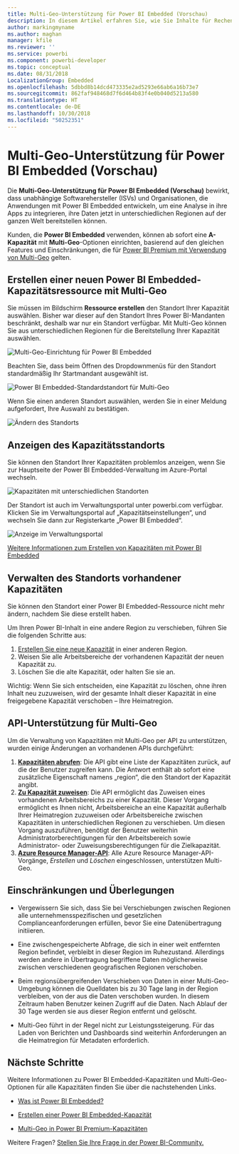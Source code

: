 ```yaml
---
title: Multi-Geo-Unterstützung für Power BI Embedded (Vorschau)
description: In diesem Artikel erfahren Sie, wie Sie Inhalte für Rechenzentren in anderen Regionen als der Heimatregion von Power BI Embedded bereitstellen können.
author: markingmyname
ms.author: maghan
manager: kfile
ms.reviewer: ''
ms.service: powerbi
ms.component: powerbi-developer
ms.topic: conceptual
ms.date: 08/31/2018
LocalizationGroup: Embedded
ms.openlocfilehash: 5dbbd8b14dcd473335e2ad5293e66ab6a16b73e7
ms.sourcegitcommit: 862faf948468d7f6d464b83f4e0b040d5213a580
ms.translationtype: HT
ms.contentlocale: de-DE
ms.lasthandoff: 10/30/2018
ms.locfileid: "50252351"
---
```

# <a name="multi-geo-support-for-power-bi-embedded-preview"></a>Multi-Geo-Unterstützung für Power BI Embedded (Vorschau)

Die **Multi-Geo-Unterstützung für Power BI Embedded (Vorschau)** bewirkt, dass unabhängige Softwarehersteller (ISVs) und Organisationen, die Anwendungen mit Power BI Embedded entwickeln, um eine Analyse in ihre Apps zu integrieren, ihre Daten jetzt in unterschiedlichen Regionen auf der ganzen Welt bereitstellen können.

Kunden, die **Power BI Embedded** verwenden, können ab sofort eine **A-Kapazität** mit **Multi-Geo**-Optionen einrichten, basierend auf den gleichen Features und Einschränkungen, die für [Power BI Premium mit Verwendung von Multi-Geo](../service-admin-premium-Multi-Geo.md) gelten.

## <a name="creating-new-power-bi-embedded-capacity-resource-with-multi-geo"></a>Erstellen einer neuen Power BI Embedded-Kapazitätsressource mit Multi-Geo

Sie müssen im Bildschirm **Ressource erstellen** den Standort Ihrer Kapazität auswählen. Bisher war dieser auf den Standort Ihres Power BI-Mandanten beschränkt, deshalb war nur ein Standort verfügbar. Mit Multi-Geo können Sie aus unterschiedlichen Regionen für die Bereitstellung Ihrer Kapazität auswählen.

![Multi-Geo-Einrichtung für Power BI Embedded](media/embedded-multi-geo/pbie-multi-geo-setup.png)

Beachten Sie, dass beim Öffnen des Dropdownmenüs für den Standort standardmäßig Ihr Startmandant ausgewählt ist.
  
![Power BI Embedded-Standardstandort für Multi-Geo](media/embedded-multi-geo/pbie-multi-geo-default-location.png)

Wenn Sie einen anderen Standort auswählen, werden Sie in einer Meldung aufgefordert, Ihre Auswahl zu bestätigen.

![Ändern des Standorts](media/embedded-multi-geo/pbie-multi-geo-location-change.png)

## <a name="view-capacity-location"></a>Anzeigen des Kapazitätsstandorts

Sie können den Standort Ihrer Kapazitäten problemlos anzeigen, wenn Sie zur Hauptseite der Power BI Embedded-Verwaltung im Azure-Portal wechseln.

![Kapazitäten mit unterschiedlichen Standorten](media/embedded-multi-geo/pbie-multi-geo-location-different.png)

Der Standort ist auch im Verwaltungsportal unter powerbi.com verfügbar. Klicken Sie im Verwaltungsportal auf „Kapazitätseinstellungen“, und wechseln Sie dann zur Registerkarte „Power BI Embedded“.

![Anzeige im Verwaltungsportal](media/embedded-multi-geo/pbie-multi-geo-admin-portal.png)

[Weitere Informationen zum Erstellen von Kapazitäten mit Power BI Embedded](azure-pbie-create-capacity.md)

## <a name="manage-existing-capacities-location"></a>Verwalten des Standorts vorhandener Kapazitäten

Sie können den Standort einer Power BI Embedded-Ressource nicht mehr ändern, nachdem Sie diese erstellt haben.

Um Ihren Power BI-Inhalt in eine andere Region zu verschieben, führen Sie die folgenden Schritte aus:

1. [Erstellen Sie eine neue Kapazität](azure-pbie-create-capacity.md) in einer anderen Region.
2. Weisen Sie alle Arbeitsbereiche der vorhandenen Kapazität der neuen Kapazität zu.
3. Löschen Sie die alte Kapazität, oder halten Sie sie an.

Wichtig: Wenn Sie sich entscheiden, eine Kapazität zu löschen, ohne ihren Inhalt neu zuzuweisen, wird der gesamte Inhalt dieser Kapazität in eine freigegebene Kapazität verschoben – Ihre Heimatregion.

## <a name="api-support-for-multi-geo"></a>API-Unterstützung für Multi-Geo

Um die Verwaltung von Kapazitäten mit Multi-Geo per API zu unterstützen, wurden einige Änderungen an vorhandenen APIs durchgeführt:

1. **[Kapazitäten abrufen](https://docs.microsoft.com/rest/api/power-bi/capacities/getcapacities)**: Die API gibt eine Liste der Kapazitäten zurück, auf die der Benutzer zugreifen kann. Die Antwort enthält ab sofort eine zusätzliche Eigenschaft namens „region“, die den Standort der Kapazität angibt.
2. **[Zu Kapazität zuweisen](https://docs.microsoft.com/rest/api/power-bi/capacities)**: Die API ermöglicht das Zuweisen eines vorhandenen Arbeitsbereichs zu einer Kapazität. Dieser Vorgang ermöglicht es Ihnen nicht, Arbeitsbereiche an eine Kapazität außerhalb Ihrer Heimatregion zuzuweisen oder Arbeitsbereiche zwischen Kapazitäten in unterschiedlichen Regionen zu verschieben. Um diesen Vorgang auszuführen, benötigt der Benutzer weiterhin Administratorberechtigungen für den Arbeitsbereich sowie Administrator- oder Zuweisungsberechtigungen für die Zielkapazität.
3. **[Azure Resource Manager-API](https://docs.microsoft.com/rest/api/power-bi-embedded/capacities)**: Alle Azure Resource Manager-API-Vorgänge, *Erstellen* und *Löschen* eingeschlossen, unterstützen Multi-Geo.

## <a name="limitations-and-considerations"></a>Einschränkungen und Überlegungen

* Vergewissern Sie sich, dass Sie bei Verschiebungen zwischen Regionen alle unternehmensspezifischen und gesetzlichen Complianceanforderungen erfüllen, bevor Sie eine Datenübertragung initiieren.

* Eine zwischengespeicherte Abfrage, die sich in einer weit entfernten Region befindet, verbleibt in dieser Region im Ruhezustand. Allerdings werden andere in Übertragung begriffene Daten möglicherweise zwischen verschiedenen geografischen Regionen verschoben.

* Beim regionsübergreifenden Verschieben von Daten in einer Multi-Geo-Umgebung können die Quelldaten bis zu 30 Tage lang in der Region verbleiben, von der aus die Daten verschoben wurden. In diesem Zeitraum haben Benutzer keinen Zugriff auf die Daten. Nach Ablauf der 30 Tage werden sie aus dieser Region entfernt und gelöscht.

* Multi-Geo führt in der Regel nicht zur Leistungssteigerung. Für das Laden von Berichten und Dashboards sind weiterhin Anforderungen an die Heimatregion für Metadaten erforderlich.

## <a name="next-steps"></a>Nächste Schritte

Weitere Informationen zu Power BI Embedded-Kapazitäten und Multi-Geo-Optionen für alle Kapazitäten finden Sie über die nachstehenden Links.

* [Was ist Power BI Embedded?](azure-pbie-what-is-power-bi-embedded.md)

* [Erstellen einer Power BI Embedded-Kapazität](azure-pbie-create-capacity.md)

* [Multi-Geo in Power BI Premium-Kapazitäten](../service-admin-premium-multi-geo.md)

Weitere Fragen? [Stellen Sie Ihre Frage in der Power BI-Community.](http://community.powerbi.com/)